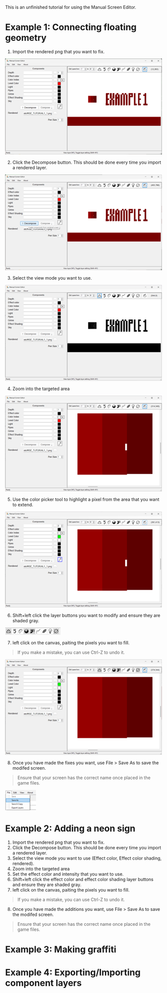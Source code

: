 This is an unfinished tutorial for using the Manual Screen Editor.

# Example 1: Connecting floating geometry
1. Import the rendered png that you want to fix.

![eg1_1](/docs/figures/eg1_1.png?raw=true)

2. Click the Decompose button. This should be done every time you import a rendered layer.

![eg1_2](/docs/figures/eg1_2.png?raw=true)

3. Select the view mode you want to use.

![eg1_3](/docs/figures/eg1_3.png?raw=true)

4. Zoom into the targeted area

![eg1_4](/docs/figures/eg1_4.png?raw=true)

5. Use the color picker tool to highlight a pixel from the area that you want to extend.

![eg1_5](/docs/figures/eg1_5.png?raw=true)

6. Shift+left click the layer buttons you want to modify and ensure they are shaded gray.

![eg1_6](/docs/figures/eg1_6.png?raw=true)

7. left click on the canvas, paiting the pixels you want to fill.

> If you make a mistake, you can use Ctrl-Z to undo it.

![eg1_7](/docs/figures/eg1_7.png?raw=true)

8. Once you have made the fixes you want, use File > Save As to save the modifed screen.

> Ensure that your screen has the correct name once placed in the game files.

![eg1_8](/docs/figures/eg1_8.png?raw=true)

# Example 2: Adding a neon sign
1. Import the rendered png that you want to fix.
2. Click the Decompose button. This should be done every time you import a rendered layer.
3. Select the view mode you want to use (Effect color, Effect color shading, rendered).
4. Zoom into the targeted area
5. Set the effect color and intensity that you want to use.
6. Shift+left click the effect color and effect color shading layer buttons and ensure they are shaded gray.
7. left click on the canvas, paiting the pixels you want to fill.

> If you make a mistake, you can use Ctrl-Z to undo it.

8. Once you have made the additions you want, use File > Save As to save the modifed screen.

> Ensure that your screen has the correct name once placed in the game files.

# Example 3: Making graffiti


# Example 4: Exporting/Importing component layers
